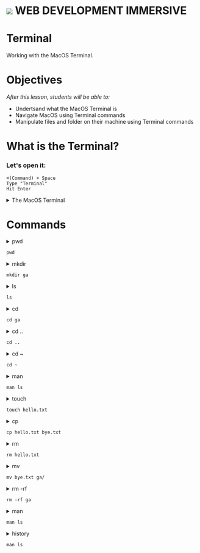 # ![](https://ga-dash.s3.amazonaws.com/production/assets/logo-9f88ae6c9c3871690e33280fcf557f33.png)  WEB DEVELOPMENT IMMERSIVE


# Terminal
Working with the MacOS Terminal.


# Objectives
*After this lesson, students will be able to:*
- Undertsand what the MacOS Terminal is
- Navigate MacOS using Terminal commands
- Manipulate files and folder on their machine using Terminal commands


# What is the Terminal?

### Let's open it:

```
⌘(Command) + Space
Type "Terminal"
Hit Enter
```

<details><summary>The MacOS Terminal</summary>

The terminal is a tool developers use to execute instructions to a computer. It's the developer's best friend! Through the terminal one can navigate through files and folders with speed. We can write scripts to automate common tasks and run them in the terminal.

</details>

# Commands

<details><summary>pwd</summary>
shows in which directory you're currently in
</details>

`pwd`

<details><summary>mkdir</summary>
creates a new directory
</details>

`mkdir ga`

<details><summary>ls</summary>
lists the contents of the current directory you're in
</details>

`ls`

<details><summary>cd</summary>
moves you to the specified directory
</details>

`cd ga`

<details><summary>cd ..</summary>
goes back one directory
</details>

`cd ..`

<details><summary>cd ~</summary>
takes you to your home directory
</details>

`cd ~`

<details><summary>man</summary>
open a help manual for a particular command
</details>

`man ls`

<details><summary>touch</summary>
creates an empty file
</details>

`touch hello.txt`

<details><summary>cp</summary>
copies an existing specified file and pastes it with whatever name you give it
</details>

`cp hello.txt bye.txt`

<details><summary>rm</summary>
deletes the specified file
</details>

`rm hello.txt`

<details><summary>mv</summary>
moves an existing specified file to a specified destination
</details>

`mv bye.txt ga/`

<details><summary>rm -rf</summary>
deletes an entire directory including all of its contents! Be careful with this one.
</details>

`rm -rf ga`

<details><summary>man</summary>
open a help manual for a particular command
</details>

`man ls`

<details><summary>history</summary>
shows the history of the commands you've typed in your terminal
</details>

`man ls`

